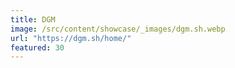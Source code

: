 ```yaml
---
title: DGM
image: /src/content/showcase/_images/dgm.sh.webp
url: "https://dgm.sh/home/"
featured: 30
---
```

